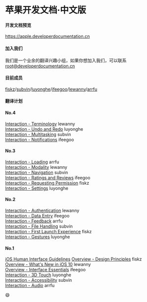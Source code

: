 # 苹果开发文档·中文版

#### 开发文档预览

https://apple.developerdocumentation.cn

#### 加入我们
我们是一个业余的翻译兴趣小组，如果你想加入我们，可以联系 root@developerdocumentation.cn

#### 目前成员

[fiskz](https://github.com/fiskz)/[subvin](https://github.com/subvin)/[luyonghe](https://github.com/luyonghe)/[ifeegoo](https://github.com/ifeegoo)/[lewanny](https://github.com/lewanny)/[arrfu](https://github.com/arrfu)

#### 翻译计划

#### No.4

[Interaction - Terminology](https://developer.apple.com/ios/human-interface-guidelines/interaction/terminology/) lewanny  
[Interaction - Undo and Redo](https://developer.apple.com/ios/human-interface-guidelines/interaction/undo-and-redo/) luyonghe  
[Interaction - Multitasking](https://developer.apple.com/ios/human-interface-guidelines/features/multitasking/)  subvin  
[Interaction - Notifications](https://developer.apple.com/ios/human-interface-guidelines/features/notifications/) ifeegoo  


#### No.3

[Interaction - Loading](https://developer.apple.com/ios/human-interface-guidelines/interaction/loading/) arrfu  
[Interaction - Modality](https://developer.apple.com/ios/human-interface-guidelines/interaction/modality/) lewanny   
[Interaction - Navigation](https://developer.apple.com/ios/human-interface-guidelines/interaction/navigation/)  subvin  
[Interaction - Ratings and Reviews](https://developer.apple.com/ios/human-interface-guidelines/interaction/ratings-and-reviews/) ifeegoo  
[Interaction - Requesting Permission](https://developer.apple.com/ios/human-interface-guidelines/interaction/requesting-permission/) fiskz  
[Interaction - Settings](https://developer.apple.com/ios/human-interface-guidelines/interaction/settings/) luyonghe



#### No.2

[Interaction - Authentication](https://developer.apple.com/ios/human-interface-guidelines/interaction/authentication/) lewanny  
[Interaction - Data Entry](https://developer.apple.com/ios/human-interface-guidelines/interaction/data-entry/) ifeegoo  
[Interaction - Feedback](https://developer.apple.com/ios/human-interface-guidelines/interaction/feedback/) arrfu  
[Interaction - File Handling](https://developer.apple.com/ios/human-interface-guidelines/interaction/file-handling/) subvin  
[Interaction - First Launch Experience](https://developer.apple.com/ios/human-interface-guidelines/interaction/first-launch-experience/) fiskz  
[Interaction - Gestures](https://developer.apple.com/ios/human-interface-guidelines/interaction/gestures/) luyonghe


#### No.1

[iOS Human Interface Guidelines](https://developer.apple.com/ios/human-interface-guidelines/overview/design-principles/) 
[Overview - Design Principles](https://developer.apple.com/ios/human-interface-guidelines/overview/design-principles/) fiskz  
[Overview - What's New in iOS 10](https://developer.apple.com/ios/human-interface-guidelines/overview/whats-new/) lewanny  
[Overview - Interface Essentials](https://developer.apple.com/ios/human-interface-guidelines/overview/interface-essentials/) ifeegoo  
[Interaction - 3D Touch](https://developer.apple.com/ios/human-interface-guidelines/interaction/3d-touch/) luyonghe  
[Interaction - Accessibility](https://developer.apple.com/ios/human-interface-guidelines/interaction/accessibility/) subvin  
[Interaction - Audio](https://developer.apple.com/ios/human-interface-guidelines/interaction/audio/) arrfu

:smile:
